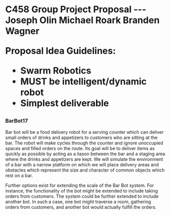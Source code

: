 <h1>C458 Group Project Proposal
---
Joseph Olin  
Michael Roark  
Branden Wagner  

Proposal Idea Guidelines:
* Swarm Robotics
* MUST be intelligent/dynamic robot
* Simplest deliverable

<h3>BarBot17</h3>
Bar bot will be a food delivery robot for a serving counter which can deliver small orders of drinks and appetizers to customers
who are sitting at the bar.  The robot will make cycles through the counter and ignore unoccupied spaces and filled orders on the route.
Its goal will be to deliver items as quickly as possible by acting as a liason between the bar and a staging area where the drinks and appetizers are kept. We will simulate the environment of a bar with a narrow platform on which we will place delivery areas and obstacles which represent the size and character of common objects which rest on a bar.

Further options exist for extending the scale of the Bar Bot system. For instance, the functionality of the bot might be extended to include taking orders from customers. The system could be further extended to include another bot. In such a case, one bot might traverse a room, gathering orders from customers, and another bot would actually fulfill the orders.


